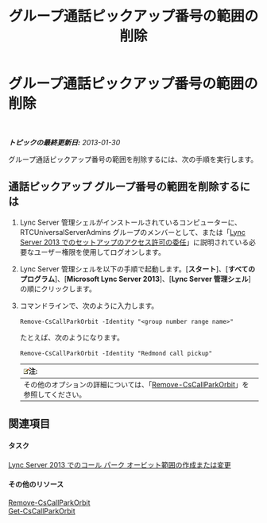 ﻿---
title: グループ通話ピックアップ番号の範囲の削除
TOCTitle: グループ通話ピックアップ番号の範囲の削除
ms:assetid: 521891f3-7a5d-45de-92dc-d57025453159
ms:mtpsurl: https://technet.microsoft.com/ja-jp/library/JJ945629(v=OCS.15)
ms:contentKeyID: 52056605
ms.date: 05/19/2016
mtps_version: v=OCS.15
ms.translationtype: HT
---

# グループ通話ピックアップ番号の範囲の削除

 

_**トピックの最終更新日:** 2013-01-30_

グループ通話ピックアップ番号の範囲を削除するには、次の手順を実行します。

## 通話ピックアップ グループ番号の範囲を削除するには

1.  Lync Server 管理シェルがインストールされているコンピューターに、RTCUniversalServerAdmins グループのメンバーとして、または「[Lync Server 2013 でのセットアップのアクセス許可の委任](lync-server-2013-delegate-setup-permissions.md)」に説明されている必要なユーザー権限を使用してログオンします。

2.  Lync Server 管理シェルを以下の手順で起動します。\[**スタート**\]、\[**すべてのプログラム**\]、\[**Microsoft Lync Server 2013**\]、\[**Lync Server 管理シェル**\] の順にクリックします。

3.  コマンドラインで、次のように入力します。
    
        Remove-CsCallParkOrbit -Identity "<group number range name>" 
    
    たとえば、次のようになります。
    
        Remove-CsCallParkOrbit -Identity "Redmond call pickup"
    
    <table>
    <thead>
    <tr class="header">
    <th><img src="images/Gg412781.note(OCS.15).gif" title="note" alt="note" />注:</th>
    </tr>
    </thead>
    <tbody>
    <tr class="odd">
    <td>その他のオプションの詳細については、「<a href="https://docs.microsoft.com/en-us/powershell/module/skype/Remove-CsCallParkOrbit">Remove-CsCallParkOrbit</a>」を参照してください。</td>
    </tr>
    </tbody>
    </table>


## 関連項目

#### タスク

[Lync Server 2013 でのコール パーク オービット範囲の作成または変更](lync-server-2013-create-or-modify-a-call-park-orbit-range.md)  

#### その他のリソース

[Remove-CsCallParkOrbit](https://docs.microsoft.com/en-us/powershell/module/skype/Remove-CsCallParkOrbit)  
[Get-CsCallParkOrbit](https://docs.microsoft.com/en-us/powershell/module/skype/Get-CsCallParkOrbit)

